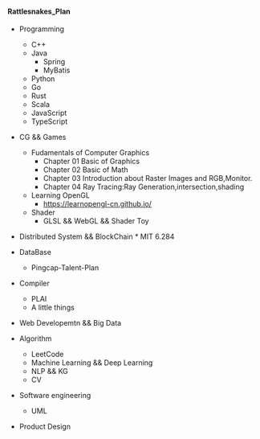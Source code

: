#### Rattlesnakes_Plan

* Programming
   * C++
   * Java
      * Spring
      * MyBatis 
   * Python
   * Go
   * Rust
   * Scala
   * JavaScript
   * TypeScript

* CG  && Games
   * Fudamentals of Computer Graphics
       * Chapter 01 Basic of Graphics
       * Chapter 02 Basic of Math
       * Chapter 03 Introduction about Raster Images and RGB,Monitor.
       * Chapter 04 Ray Tracing:Ray Generation,intersection,shading
   * Learning OpenGL
       * https://learnopengl-cn.github.io/ 
   * Shader
       * GLSL && WebGL && Shader Toy

* Distributed System && BlockChain
       * MIT 6.284

* DataBase
   * Pingcap-Talent-Plan

* Compiler
   * PLAI
   * A little things

* Web Developemtn && Big Data

* Algorithm
   * LeetCode 
   * Machine Learning && Deep Learning
   * NLP && KG
   * CV
* Software engineering
   * UML
* Product Design

